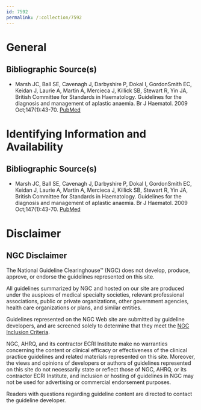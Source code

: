 ```yaml
---
id: 7592
permalink: /:collection/7592
---
```


# General

## Bibliographic Source(s)

- Marsh JC, Ball SE, Cavenagh J, Darbyshire P, Dokal I, GordonSmith EC, Keidan J, Laurie A, Martin A, Mercieca J, Killick SB, Stewart R, Yin JA, British Committee for Standards in Haematology. Guidelines for the diagnosis and management of aplastic anaemia. Br J Haematol. 2009 Oct;147(1):43-70. [ PubMed ](http://www.ncbi.nlm.nih.gov/entrez/query.fcgi?cmd=Retrieve&db=pubmed&dopt=Abstract&list_uids=19673883)

# Identifying Information and Availability

## Bibliographic Source(s)

- Marsh JC, Ball SE, Cavenagh J, Darbyshire P, Dokal I, GordonSmith EC, Keidan J, Laurie A, Martin A, Mercieca J, Killick SB, Stewart R, Yin JA, British Committee for Standards in Haematology. Guidelines for the diagnosis and management of aplastic anaemia. Br J Haematol. 2009 Oct;147(1):43-70. [ PubMed ](http://www.ncbi.nlm.nih.gov/entrez/query.fcgi?cmd=Retrieve&db=pubmed&dopt=Abstract&list_uids=19673883)

# Disclaimer

## NGC Disclaimer

The National Guideline Clearinghouse™ (NGC) does not develop, produce, approve, or endorse the guidelines represented on this site.

All guidelines summarized by NGC and hosted on our site are produced under the auspices of medical specialty societies, relevant professional associations, public or private organizations, other government agencies, health care organizations or plans, and similar entities.

Guidelines represented on the NGC Web site are submitted by guideline developers, and are screened solely to determine that they meet the [NGC Inclusion Criteria](/help-and-about/summaries/inclusion-criteria).

NGC, AHRQ, and its contractor ECRI Institute make no warranties concerning the content or clinical efficacy or effectiveness of the clinical practice guidelines and related materials represented on this site. Moreover, the views and opinions of developers or authors of guidelines represented on this site do not necessarily state or reflect those of NGC, AHRQ, or its contractor ECRI Institute, and inclusion or hosting of guidelines in NGC may not be used for advertising or commercial endorsement purposes.

Readers with questions regarding guideline content are directed to contact the guideline developer.

